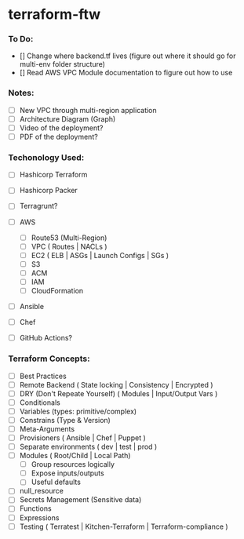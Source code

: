 # terraform-ftw

### To Do:
- [] Change where backend.tf lives (figure out where it should go for multi-env folder structure)
- [] Read AWS VPC Module documentation to figure out how to use

### Notes:
- [ ] New VPC through multi-region application
- [ ] Architecture Diagram (Graph)
- [ ] Video of the deployment?
- [ ] PDF of the deployment?

### Techonology Used:

- [ ] Hashicorp Terraform
- [ ] Hashicorp Packer
- [ ] Terragrunt?
- [ ] AWS
  - [ ] Route53 (Multi-Region)
  - [ ] VPC ( Routes | NACLs )
  - [ ] EC2 ( ELB | ASGs | Launch Configs | SGs )
  - [ ] S3
  - [ ] ACM
  - [ ] IAM
  - [ ] CloudFormation
- [ ] Ansible
- [ ] Chef

- [ ] GitHub Actions?

### Terraform Concepts:
- [ ] Best Practices
- [ ] Remote Backend ( State locking | Consistency | Encrypted )
- [ ] DRY (Don't Repeate Yourself) ( Modules | Input/Output Vars )
- [ ] Conditionals
- [ ] Variables (types: primitive/complex)
- [ ] Constrains (Type & Version)
- [ ] Meta-Arguments
- [ ] Provisioners ( Ansible | Chef | Puppet )
- [ ] Separate environments ( dev | test | prod )
- [ ] Modules ( Root/Child | Local Path)
  - [ ] Group resources logically
  - [ ] Expose inputs/outputs
  - [ ] Useful defaults
- [ ] null_resource
- [ ] Secrets Management (Sensitive data)
- [ ] Functions
- [ ] Expressions
- [ ] Testing ( Terratest | Kitchen-Terraform | Terraform-compliance )